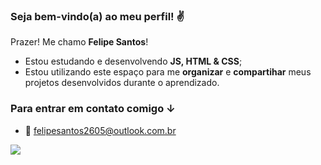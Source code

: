 ### Seja bem-vindo(a) ao meu perfil! ✌

Prazer! Me chamo **Felipe Santos**!

- Estou estudando e desenvolvendo **JS, HTML & CSS**;
- Estou utilizando este espaço para me **organizar** e **compartihar** meus projetos desenvolvidos durante o aprendizado.

### Para entrar em contato comigo ↓

 - 📩 felipesantos2605@outlook.com.br

![](https://media.tenor.com/dHk-LfzHrtwAAAAi/linux-computer.gif)
